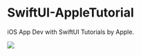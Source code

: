 # SwiftUI-AppleTutorial
iOS App Dev with SwiftUI Tutorials by Apple.

![](https://github.com/87kangsw/SwiftUI-AppleTutorial/blob/main/apple_tutorial.gif)
